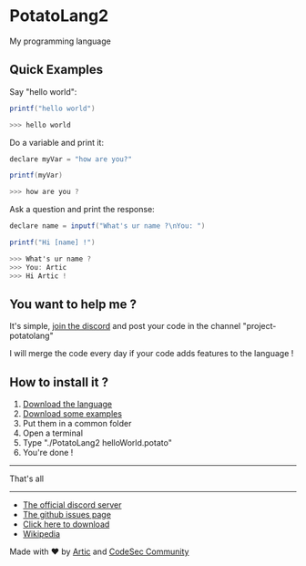 # PotatoLang2

My programming language

## Quick Examples

Say "hello world":
```cs
printf("hello world")

>>> hello world
```

Do a variable and print it:
```cs
declare myVar = "how are you?"

printf(myVar)

>>> how are you ?
```

Ask a question and print the response:
```cs
declare name = inputf("What's ur name ?\nYou: ")

printf("Hi [name] !")

>>> What's ur name ?
>>> You: Artic
>>> Hi Artic !
```

## You want to help me ?
It's simple, [join the discord](https://discord.gg/H63XBBBkMC) and post your code in the channel "project-potatolang"

I will merge the code every day if your code adds features to the language ! 

## How to install it ?

1. [Download the language](https://github.com/ArticOff/PotatoLang/raw/main/PotatoLang2.exe)
2. [Download some examples](https://github.com/ArticOff/PotatoLang/tree/main/example)
3. Put them in a common folder
4. Open a terminal
5. Type "./PotatoLang2 helloWorld.potato"
6. You're done !

***

That's all

***

- [The official discord server](https://discord.com/invite/h7YFnP45jv)
- [The github issues page](https://github.com/ArticOff/potatoLang/issues)
- [Click here to download](https://github.com/ArticOff/potatoLang/archive/refs/heads/main.zip)
- [Wikipedia](https://en.wikipedia.org/wiki/Draft:Potato_Lang)

Made with ❤️ by [Artic](https://discord.com/users/855783629047988274) and [CodeSec Community](https://discord.gg/H63XBBBkMC)

